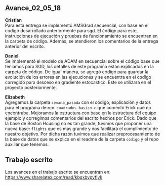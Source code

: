 ## Avance_02_05_18


**Cristian**  
Para esta entrega se implementó AMSGrad secuencial, con base en el codigo desarrollado anteriormente para sgd. El ćodigo para este, instrucciones de ejecución y pruebas de funcionamiento se encuentran en la carpeta de código. Además, se atendieron los comentarios de la entrega anterior del escrito.

**Daniel**  
Se implementó el modelo de ADAM en secuencial sobre el código base que teníamos para SGD, los detalles de este programa están explicados en la carpeta de código. De igual manera, se agregó código para guardar la evolución de los errores en las ejecuciones y se encuentra en el codigo corregido para desceso en gradiente estocastico. Este se utilizará en el proyecto posteriormente.  

**Elizabeth**  
Agregamos la carpeta `semana_pasada` con el código, explicación y datos para el programa de `min_cuadrados_basico.c` que  comentó Erick que no encontraba. Mejoramos la estructura con base en la estructura del equipo ejemplo y corregimos  comentarios del escrito hechos por Erick. 
Dado que la base de Boston Housing no es tan grande, tuvimos que proponer una nueva base: `flights`  que es más grande y nos facilitará el cumplimiento de nuestro objetivo. Por dicha razón tuvimos que realizar preprocesamiento de la base de datos que se explica en el readme de la carpeta `codigo` y el repo auxiliar que tenemos.

## Trabajo escrito

Los avances en el trabajo escrito se encuentran en: 
https://www.sharelatex.com/read/kbgxbypyfjvk


